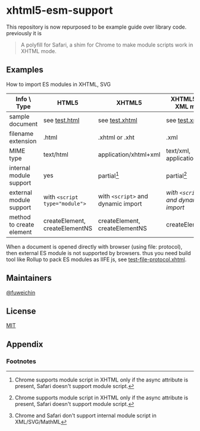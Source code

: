 # xhtml5-esm-support

This repository is now repurposed to be example guide over library code. previously it is

> A polyfill for Safari, a shim for Chrome to make module scripts work in XHTML mode.

## Examples

How to import ES modules in XHTML, SVG

| Info \\ Type             | HTML5                                 | XHTML5                                  | XHTML5  with XML mime                | SVG                                 |
| ------------------------ | ------------------------------------- | --------------------------------------- | ------------------------------------ | ----------------------------------- |
| sample document          | see [test.html](./examples/test.html) | see [test.xhtml](./examples/test.xhtml) | see [test.xml](./examples/test.xml)  | see [test.svg](./examples/test.svg) |
| filename extension       | .html                                 | .xhtml or .xht                          | .xml                                 | .svg                                |
| MIME type                | text/html                             | application/xhtml+xml                   | text/xml, application/xml            | image/svg+xml                       |
| internal module support  | yes                                   | partial[^1]                             | partial[^1]                          | partial [^2]                        |
| external module support  | with `<script type="module">`         | with `<script>` and dynamic import      | *with `<script>` and dynamic import* | with `<script>` and dynamic import  |
| method to create element | createElement, createElementNS        | createElement, createElementNS          | createElementNS                      | createElementNS                     |

When a document is opened directly with browser (using file: protocol), then external ES module is not supported by browsers. thus you need build tool like Rollup to pack ES modules as IIFE js, see [test-file-protocol.xhtml](./examples/test-file-protocol.xhtml). 

## Maintainers

[@fuweichin](https://github.com/fuweichin)



## License

[MIT](./LICENSE)


## Appendix
### Footnotes

[^1]: Chrome supports module script in XHTML only if the async attribute is present, Safari doesn't support module script.
[^2]: Chrome and Safari don't support internal module script in XML/SVG/MathML

